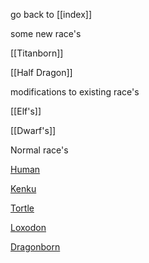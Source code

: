 go back to [[index]]

some new race's 

[[Titanborn]]

[[Half Dragon]]

modifications to existing race's

[[Elf's]]

[[Dwarf's]]

Normal race's

[Human](https://dnd5e.wikidot.com/human)

[Kenku](https://dnd5e.wikidot.com/lineage:kenku)

[Tortle](https://dnd5e.wikidot.com/lineage:tortle)

[Loxodon](https://dnd5e.wikidot.com/lineage:loxodon)

[Dragonborn](https://dnd5e.wikidot.com/lineage:dragonborn)